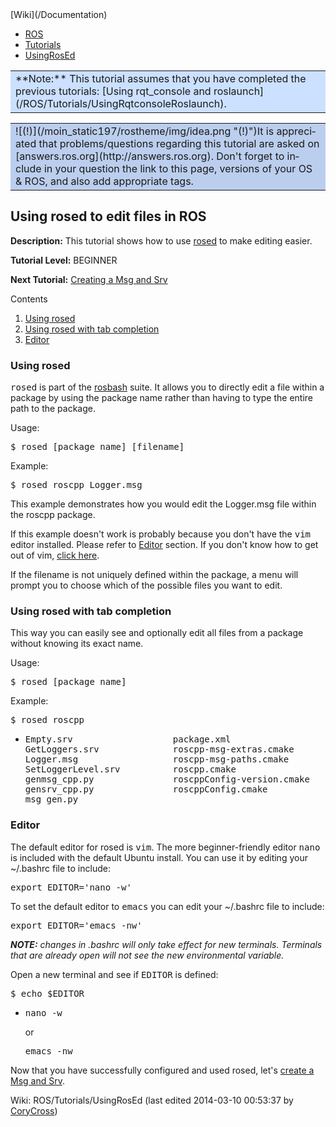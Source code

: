 <div id="interwiki"><span>[Wiki](/Documentation)</span></div>

*   [ROS](/ROS)
*   [Tutorials](/ROS/Tutorials)
*   [UsingRosEd](/action/fullsearch/ROS/Tutorials/UsingRosEd?action=fullsearch&context=180&value=linkto%3A%22ROS%2FTutorials%2FUsingRosEd%22 "Click to do a full-text search for this title")

<div dir="ltr" id="content" lang="en"><span class="anchor" id="top"></span><span class="anchor" id="line-1"></span><span class="anchor" id="line-2"></span><span class="anchor" id="line-3"></span><span class="anchor" id="line-4"></span><span class="anchor" id="line-5"></span><span class="anchor" id="line-6"></span><span class="anchor" id="line-7"></span><span class="anchor" id="line-8"></span><span class="anchor" id="line-9"></span><span class="anchor" id="line-10"></span><span class="anchor" id="line-11"></span><span class="anchor" id="line-12"></span><span class="anchor" id="line-13"></span><span class="anchor" id="line-14"></span><span class="anchor" id="line-15"></span><span class="anchor" id="line-16"></span><span class="anchor" id="line-17"></span><span class="anchor" id="line-18"></span><span class="anchor" id="line-19"></span><span class="anchor" id="line-20"></span><span class="anchor" id="line-21"></span><span class="anchor" id="line-22"></span><span class="anchor" id="line-23"></span><span class="anchor" id="line-24"></span>

<span class="anchor" id="line-1-1"></span><span class="anchor" id="line-2-1"></span>

<div>

<table>

<tbody>

<tr>

<td style="background-color: #cce0ff">**Note:** This tutorial assumes that you have completed the previous tutorials: [Using rqt_console and roslaunch](/ROS/Tutorials/UsingRqtconsoleRoslaunch).</td>

</tr>

</tbody>

</table>

</div>

<span class="anchor" id="line-3-1"></span><span class="anchor" id="line-4-1"></span><span class="anchor" id="line-5-1"></span><span class="anchor" id="line-6-1"></span>

<div>

<table>

<tbody>

<tr>

<td style="background-color: #bbceee">![(!)](/moin_static197/rostheme/img/idea.png "(!)")It is appreciated that problems/questions regarding this tutorial are asked on [answers.ros.org](http://answers.ros.org). Don't forget to include in your question the link to this page, versions of your OS & ROS, and also add appropriate tags.</td>

</tr>

</tbody>

</table>

</div>

<span class="anchor" id="line-7-1"></span><span class="anchor" id="line-8-1"></span><span class="anchor" id="line-9-1"></span>

## Using rosed to edit files in ROS

<span class="anchor" id="line-10-1"></span>**Description:** This tutorial shows how to use [rosed](/rosbash) to make editing easier.  

<span class="anchor" id="line-11-1"></span><span class="anchor" id="line-12-1"></span><span class="anchor" id="line-13-1"></span><span class="anchor" id="line-14-1"></span>**Tutorial Level:** BEGINNER  

<span class="anchor" id="line-15-1"></span><span class="anchor" id="line-16-1"></span>**Next Tutorial:** [Creating a Msg and Srv](/ROS/Tutorials/CreatingMsgAndSrv)  

<span class="anchor" id="line-17-1"></span>

<span class="anchor" id="line-25"></span><span class="anchor" id="line-26"></span>

<div class="table-of-contents">

Contents

1.  [Using rosed](#Using_rosed)
2.  [Using rosed with tab completion](#Using_rosed_with_tab_completion)
3.  [Editor](#Editor)

</div>

<span class="anchor" id="line-27"></span><span class="anchor" id="line-28"></span><span class="anchor" id="line-29"></span>

### Using rosed

<span class="anchor" id="line-30"></span>

<tt class="backtick">rosed</tt> is part of the [rosbash](/rosbash) suite. It allows you to directly edit a file within a package by using the package name rather than having to type the entire path to the package.<span class="anchor" id="line-31"></span><span class="anchor" id="line-32"></span>

Usage:<span class="anchor" id="line-33"></span><span class="anchor" id="line-34"></span>

<span class="anchor" id="line-35"></span><span class="anchor" id="line-36"></span>

<pre><span class="anchor" id="line-1-2"></span>$ rosed [package_name] [filename]</pre>

<span class="anchor" id="line-37"></span>

Example:<span class="anchor" id="line-38"></span><span class="anchor" id="line-39"></span>

<span class="anchor" id="line-40"></span><span class="anchor" id="line-41"></span>

<pre><span class="anchor" id="line-1-3"></span>$ rosed roscpp Logger.msg</pre>

<span class="anchor" id="line-42"></span>

This example demonstrates how you would edit the Logger.msg file within the roscpp package.<span class="anchor" id="line-43"></span><span class="anchor" id="line-44"></span>

If this example doesn't work is probably because you don't have the <tt class="backtick">vim</tt> editor installed. Please refer to [Editor](/ROS/Tutorials/UsingRosEd#Editor) section. If you don't know how to get out of vim, [click here](http://kb.iu.edu/data/afcz.html).<span class="anchor" id="line-45"></span><span class="anchor" id="line-46"></span>

If the filename is not uniquely defined within the package, a menu will prompt you to choose which of the possible files you want to edit.<span class="anchor" id="line-47"></span><span class="anchor" id="line-48"></span><span class="anchor" id="line-49"></span>

### Using rosed with tab completion

<span class="anchor" id="line-50"></span>

This way you can easily see and optionally edit all files from a package without knowing its exact name.<span class="anchor" id="line-51"></span><span class="anchor" id="line-52"></span>

Usage:<span class="anchor" id="line-53"></span><span class="anchor" id="line-54"></span>

<span class="anchor" id="line-55"></span><span class="anchor" id="line-56"></span>

<pre><span class="anchor" id="line-1-4"></span>$ rosed [package_name] <tab><tab></pre>

<span class="anchor" id="line-57"></span>

Example:<span class="anchor" id="line-58"></span><span class="anchor" id="line-59"></span><span class="anchor" id="line-60"></span>

<pre><span class="anchor" id="line-1-5"></span>$ rosed roscpp <tab><tab></pre>

<span class="anchor" id="line-61"></span>

*   <span class="anchor" id="line-62"></span><span class="anchor" id="line-63"></span><span class="anchor" id="line-64"></span><span class="anchor" id="line-65"></span><span class="anchor" id="line-66"></span><span class="anchor" id="line-67"></span><span class="anchor" id="line-68"></span><span class="anchor" id="line-69"></span>

    <pre><span class="anchor" id="line-1-6"></span>Empty.srv                   package.xml
    <span class="anchor" id="line-2-2"></span>GetLoggers.srv              roscpp-msg-extras.cmake
    <span class="anchor" id="line-3-2"></span>Logger.msg                  roscpp-msg-paths.cmake
    <span class="anchor" id="line-4-2"></span>SetLoggerLevel.srv          roscpp.cmake
    <span class="anchor" id="line-5-2"></span>genmsg_cpp.py               roscppConfig-version.cmake
    <span class="anchor" id="line-6-2"></span>gensrv_cpp.py               roscppConfig.cmake
    <span class="anchor" id="line-7-2"></span>msg_gen.py                  </pre>

    <span class="anchor" id="line-70"></span><span class="anchor" id="line-71"></span>

### Editor

<span class="anchor" id="line-72"></span><span class="anchor" id="line-73"></span>

The default editor for rosed is <tt class="backtick">vim</tt>. The more beginner-friendly editor <tt class="backtick">nano</tt> is included with the default Ubuntu install. You can use it by editing your ~/.bashrc file to include:<span class="anchor" id="line-74"></span><span class="anchor" id="line-75"></span><span class="anchor" id="line-76"></span>

<pre><span class="anchor" id="line-1-7"></span>export EDITOR='nano -w'</pre>

<span class="anchor" id="line-77"></span><span class="anchor" id="line-78"></span>

To set the default editor to <tt class="backtick">emacs</tt> you can edit your ~/.bashrc file to include:<span class="anchor" id="line-79"></span><span class="anchor" id="line-80"></span><span class="anchor" id="line-81"></span>

<pre><span class="anchor" id="line-1-8"></span>export EDITOR='emacs -nw'</pre>

<span class="anchor" id="line-82"></span><span class="anchor" id="line-83"></span>

_**NOTE:**_ _changes in .bashrc will only take effect for new terminals. Terminals that are already open will not see the new environmental variable._<span class="anchor" id="line-84"></span><span class="anchor" id="line-85"></span>

Open a new terminal and see if <tt>EDITOR</tt> is defined:<span class="anchor" id="line-86"></span><span class="anchor" id="line-87"></span>

<span class="anchor" id="line-88"></span><span class="anchor" id="line-89"></span>

<pre><span class="anchor" id="line-1-9"></span>$ echo $EDITOR</pre>

<span class="anchor" id="line-90"></span>

*   <span class="anchor" id="line-91"></span><span class="anchor" id="line-92"></span>

    <pre><span class="anchor" id="line-1-10"></span>nano -w</pre>

    <span class="anchor" id="line-93"></span>or<span class="anchor" id="line-94"></span><span class="anchor" id="line-95"></span><span class="anchor" id="line-96"></span>

    <pre><span class="anchor" id="line-1-11"></span>emacs -nw</pre>

    <span class="anchor" id="line-97"></span><span class="anchor" id="line-98"></span>

Now that you have successfully configured and used rosed, let's [create a Msg and Srv](/ROS/Tutorials/CreatingMsgAndSrv).<span class="anchor" id="line-99"></span><span class="anchor" id="line-100"></span><span class="anchor" id="line-101"></span>

<span class="anchor" id="line-102"></span>

<span class="anchor" id="line-103"></span>

<span class="anchor" id="line-104"></span><span class="anchor" id="bottom"></span>

</div>

Wiki: ROS/Tutorials/UsingRosEd (last edited 2014-03-10 00:53:37 by <span title="CoryCross @ localhost[127.0.0.1]">[CoryCross](/CoryCross "CoryCross @ localhost[127.0.0.1]")</span>)
